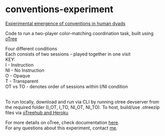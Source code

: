 # conventions-experiment
[Experimental emergence of conventions in human dyads](https://drive.google.com/uc?id=1obkklQVFEC3AdkUI-5yruQi9tnFZXgJW) <br>

Code to run a two-player color-matching coordination task, built using [oTree](https://www.otree.org/)

Four different conditions <br>
Each consists of two sessions - played together in one visit <br>
KEY: <br>
I - Instruction <br>
NI - No Instruction <br>
O - Opaque <br>
T - Transparent <br> 
OT vs TO - denotes order of sessions within I/NI condition <br><br> 

To run locally, download and run via CLI by running otree devserver from the required folder (I_OT, I_TO, NI_OT, NI_TO). To host, build/use .otreezip files via [oTreehub and Heroku](https://www.otreehub.com/)  <br>

For more details on oTree, check documentation [here](https://otree.readthedocs.io/en/latest/).  <br>
For any questions about this experiment, contact [me](https://oviya-mohan.github.io). <br> 

